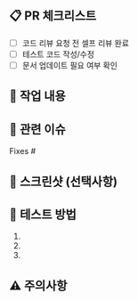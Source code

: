 ## 📋 PR 체크리스트
- [ ] 코드 리뷰 요청 전 셀프 리뷰 완료
- [ ] 테스트 코드 작성/수정
- [ ] 문서 업데이트 필요 여부 확인

## 🎯 작업 내용
<!-- 어떤 작업을 했는지 간단히 설명해주세요 -->

## 🔗 관련 이슈
<!-- 관련 이슈 번호를 적어주세요. 예: #123 -->
Fixes #

## 📸 스크린샷 (선택사항)
<!-- UI 변경사항이 있다면 스크린샷을 첨부해주세요 -->

## 🧪 테스트 방법
<!-- 리뷰어가 테스트할 수 있는 방법을 설명해주세요 -->
1. 
2. 
3. 

## ⚠️ 주의사항
<!-- 배포나 마이그레이션 시 주의할 점이 있다면 적어주세요 -->
